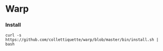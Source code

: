 # Warp

### Install

`curl -s https://github.com/collettiquette/warp/blob/master/bin/install.sh | bash`
